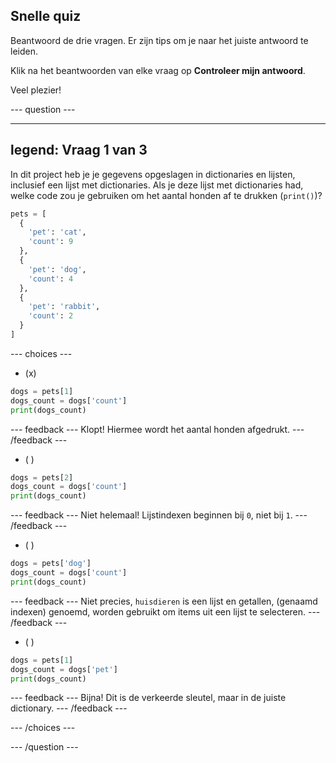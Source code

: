 ## Snelle quiz

Beantwoord de drie vragen. Er zijn tips om je naar het juiste antwoord te leiden.

Klik na het beantwoorden van elke vraag op **Controleer mijn antwoord**.

Veel plezier!

--- question ---

---
legend: Vraag 1 van 3
---

In dit project heb je je gegevens opgeslagen in dictionaries en lijsten, inclusief een lijst met dictionaries. Als je deze lijst met dictionaries had, welke code zou je gebruiken om het aantal honden af te drukken (`print()`)?

```python
pets = [
  {
    'pet': 'cat',
    'count': 9
  },
  {
    'pet': 'dog',
    'count': 4
  },
  {
    'pet': 'rabbit',
    'count': 2
  }
]
```

--- choices ---

- (x)
```python
dogs = pets[1]
dogs_count = dogs['count']
print(dogs_count)
```

  --- feedback --- Klopt! Hiermee wordt het aantal honden afgedrukt. --- /feedback ---

- ( )
```python
dogs = pets[2]
dogs_count = dogs['count']
print(dogs_count)
```

  --- feedback --- Niet helemaal! Lijstindexen beginnen bij `0`, niet bij `1`. --- /feedback ---

- ( )
```python
dogs = pets['dog']
dogs_count = dogs['count']
print(dogs_count)
```

  --- feedback --- Niet precies, `huisdieren` is een lijst en getallen, (genaamd indexen) genoemd, worden gebruikt om items uit een lijst te selecteren. --- /feedback ---

- ( )
```python
dogs = pets[1]
dogs_count = dogs['pet']
print(dogs_count)
```

  --- feedback --- Bijna! Dit is de verkeerde sleutel, maar in de juiste dictionary. --- /feedback ---

--- /choices ---

--- /question ---
